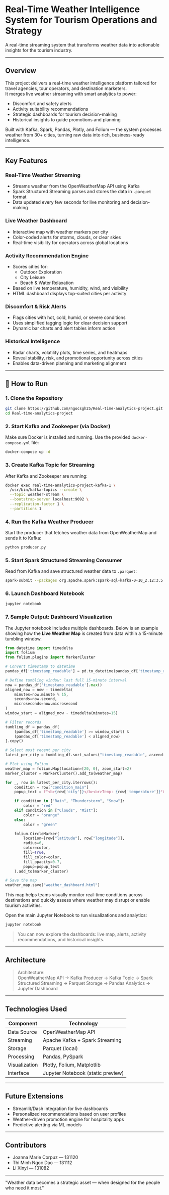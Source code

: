 # Real-Time Weather Intelligence System for Tourism Operations and Strategy

A real-time streaming system that transforms weather data into actionable insights for the tourism industry.

---

## Overview

This project delivers a real-time weather intelligence platform tailored for travel agencies, tour operators, and destination marketers.  
It merges live weather streaming with smart analytics to power:

- Discomfort and safety alerts  
- Activity suitability recommendations  
- Strategic dashboards for tourism decision-making  
- Historical insights to guide promotions and planning

Built with Kafka, Spark, Pandas, Plotly, and Folium — the system processes weather from 30+ cities, turning raw data into rich, business-ready intelligence.

---

## Key Features

### Real-Time Weather Streaming  
- Streams weather from the OpenWeatherMap API using Kafka  
- Spark Structured Streaming parses and stores the data in `.parquet` format  
- Data updated every few seconds for live monitoring and decision-making

### Live Weather Dashboard  
- Interactive map with weather markers per city  
- Color-coded alerts for storms, clouds, or clear skies  
- Real-time visibility for operators across global locations

### Activity Recommendation Engine  
- Scores cities for:
  - Outdoor Exploration  
  - City Leisure  
  - Beach & Water Relaxation  
- Based on live temperature, humidity, wind, and visibility  
- HTML dashboard displays top-suited cities per activity

### Discomfort & Risk Alerts  
- Flags cities with hot, cold, humid, or severe conditions  
- Uses simplified tagging logic for clear decision support  
- Dynamic bar charts and alert tables inform action

### Historical Intelligence  
- Radar charts, volatility plots, time series, and heatmaps  
- Reveal stability, risk, and promotional opportunity across cities  
- Enables data-driven planning and marketing alignment

---

## 🚀 How to Run

### 1. Clone the Repository
```bash
git clone https://github.com/ngocsgh25/Real-time-analytics-project.git
cd Real-time-analytics-project
```

### 2. Start Kafka and Zookeeper (via Docker)
Make sure Docker is installed and running. Use the provided `docker-compose.yml` file:
```bash
docker-compose up -d
```

### 3. Create Kafka Topic for Streaming
After Kafka and Zookeeper are running:
```bash
docker exec real-time-analytics-project-kafka-1 \
  /usr/bin/kafka-topics --create \
  --topic weather-stream \
  --bootstrap-server localhost:9092 \
  --replication-factor 1 \
  --partitions 1
```

### 4. Run the Kafka Weather Producer
Start the producer that fetches weather data from OpenWeatherMap and sends it to Kafka:
```bash
python producer.py
```

### 5. Start Spark Structured Streaming Consumer
Read from Kafka and save structured weather data to `.parquet`:
```bash
spark-submit --packages org.apache.spark:spark-sql-kafka-0-10_2.12:3.5.0 consumer.py
```

### 6. Launch Dashboard Notebook
```bash
jupyter notebook
```


### 7. Sample Output: Dashboard Visualization

The Jupyter notebook includes multiple dashboards. Below is an example showing how the **Live Weather Map** is created from data within a 15-minute tumbling window.

```python
from datetime import timedelta
import folium
from folium.plugins import MarkerCluster

# Convert timestamp to datetime
pandas_df['timestamp_readable'] = pd.to_datetime(pandas_df['timestamp_readable'])

# Define tumbling window: last full 15-minute interval
now = pandas_df['timestamp_readable'].max()
aligned_now = now - timedelta(
    minutes=now.minute % 15,
    seconds=now.second,
    microseconds=now.microsecond
)
window_start = aligned_now - timedelta(minutes=15)

# Filter records
tumbling_df = pandas_df[
    (pandas_df['timestamp_readable'] >= window_start) &
    (pandas_df['timestamp_readable'] < aligned_now)
].copy()

# Select most recent per city
latest_per_city = tumbling_df.sort_values("timestamp_readable", ascending=False).drop_duplicates("city")

# Plot using Folium
weather_map = folium.Map(location=[20, 0], zoom_start=2)
marker_cluster = MarkerCluster().add_to(weather_map)

for _, row in latest_per_city.iterrows():
    condition = row["condition_main"]
    popup_text = f"<b>{row['city']}</b><br>Temp: {row['temperature']}°C<br>Weather: {row['condition_desc']}"

    if condition in ["Rain", "Thunderstorm", "Snow"]:
        color = "red"
    elif condition in ["Clouds", "Mist"]:
        color = "orange"
    else:
        color = "green"

    folium.CircleMarker(
        location=[row["latitude"], row["longitude"]],
        radius=6,
        color=color,
        fill=True,
        fill_color=color,
        fill_opacity=0.7,
        popup=popup_text
    ).add_to(marker_cluster)

# Save the map
weather_map.save("weather_dashboard.html")
```

This map helps teams visually monitor real-time conditions across destinations and quickly assess where weather may disrupt or enable tourism activities.

Open the main Jupyter Notebook to run visualizations and analytics:
```bash
jupyter notebook
```

> You can now explore the dashboards: live map, alerts, activity recommendations, and historical insights.
---

## Architecture

> Architecture:  
> OpenWeatherMap API → Kafka Producer → Kafka Topic → Spark Structured Streaming → Parquet Storage → Pandas Analytics → Jupyter Dashboard

---

## Technologies Used

| Component         | Technology                    |
|------------------|-------------------------------|
| Data Source       | OpenWeatherMap API            |
| Streaming         | Apache Kafka + Spark Streaming|
| Storage           | Parquet (local)               |
| Processing        | Pandas, PySpark               |
| Visualization     | Plotly, Folium, Matplotlib    |
| Interface         | Jupyter Notebook (static preview) |

---

## Future Extensions

- Streamlit/Dash integration for live dashboards  
- Personalized recommendations based on user profiles  
- Weather-driven promotion engine for hospitality apps  
- Predictive alerting via ML models

---

## Contributors

- Joanna Marie Corpuz — 131120  
- Thi Minh Ngoc Dao — 131112  
- Li Xinyi — 131082  

---

"Weather data becomes a strategic asset — when designed for the people who need it most."
